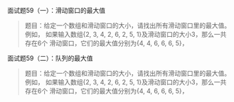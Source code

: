 面试题59（一）：滑动窗口的最大值
> 题目：给定一个数组和滑动窗口的大小，请找出所有滑动窗口里的最大值。例如，
如果输入数组{2, 3, 4, 2, 6, 2, 5, 1}及滑动窗口的大小3，那么一共存在6个
滑动窗口，它们的最大值分别为{4, 4, 6, 6, 6, 5}，

面试题59（二）：队列的最大值
> 题目：给定一个数组和滑动窗口的大小，请找出所有滑动窗口里的最大值。例如，
如果输入数组{2, 3, 4, 2, 6, 2, 5, 1}及滑动窗口的大小3，那么一共存在6个
滑动窗口，它们的最大值分别为{4, 4, 6, 6, 6, 5}，